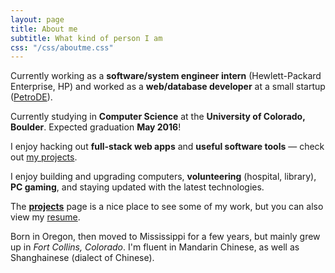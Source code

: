 ```yaml
---
layout: page
title: About me
subtitle: What kind of person I am
css: "/css/aboutme.css"
---
```

<div id="aboutme-section">

<p class="about-text">
<span class="fa fa-briefcase about-icon"></span>
Currently working as a <strong>software/system engineer intern</strong> (Hewlett-Packard Enterprise, HP) and worked as a <strong>web/database developer</strong> at a small startup (<a href="https://petrode.com/" target="_blank">PetroDE</a>).
</p>

<p class="about-text">
<span class="fa fa-graduation-cap about-icon"></span>
Currently studying in <strong>Computer Science</strong> at the <strong>University of Colorado, Boulder</strong>. Expected graduation <strong>May 2016</strong>!
</p>

<p class="about-text">
<span class="fa fa-code about-icon"></span>
I enjoy hacking out <strong>full-stack web apps</strong> and <strong>useful software tools</strong> &mdash; check out <a href="{{ site.url }}/projects">my projects</a>.
</p>

<p class="about-text">
<span class="fa fa-heart about-icon"></span>
I enjoy building and upgrading computers, <strong>volunteering</strong> (hospital, library), <strong>PC gaming</strong>, and staying updated with the latest technologies.
</p>

<p class="about-text">
<span class="fa fa-file-text-o about-icon"></span>
The <strong><a href="{{ site.url }}/projects">projects</a></strong> page is a nice place to see some of my work, but you can also view my <a href="https://drive.google.com/file/d/0B8mMgx7E3Dn9OEZtYng1Nmc4RDQ/view" target="_blank">resume</a>. 
</p>

<p class="about-text">
<span class="fa fa-globe about-icon"></span>
Born in Oregon, then moved to Mississippi for a few years, but mainly grew up in <i>Fort Collins, Colorado</i>. I'm fluent in Mandarin Chinese, as well as Shanghainese (dialect of Chinese).
</p>

</div>